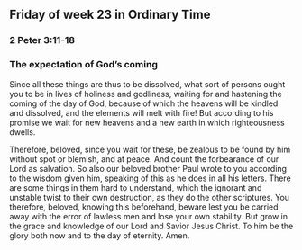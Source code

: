 ## Friday of week 23 in Ordinary Time

### 2 Peter 3:11-18

### The expectation of God’s coming

Since all these things are thus to be dissolved, what sort of persons ought you to be in lives of holiness and godliness, waiting for and hastening the coming of the day of God, because of which the heavens will be kindled and dissolved, and the elements will melt with fire! But according to his promise we wait for new heavens and a new earth in which righteousness dwells.

Therefore, beloved, since you wait for these, be zealous to be found by him without spot or blemish, and at peace. And count the forbearance of our Lord as salvation. So also our beloved brother Paul wrote to you according to the wisdom given him, speaking of this as he does in all his letters. There are some things in them hard to understand, which the ignorant and unstable twist to their own destruction, as they do the other scriptures. You therefore, beloved, knowing this beforehand, beware lest you be carried away with the error of lawless men and lose your own stability. But grow in the grace and knowledge of our Lord and Savior Jesus Christ. To him be the glory both now and to the day of eternity. Amen.